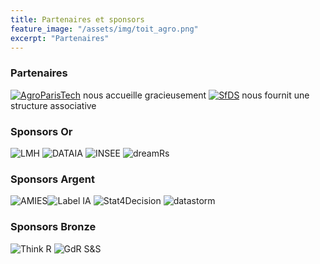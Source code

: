 ```yaml
---
title: Partenaires et sponsors 
feature_image: "/assets/img/toit_agro.png"
excerpt: "Partenaires"
---
```


### Partenaires

[![AgroParisTech](../assets/logos/logo_agro.png)](http://www.agroparistech.fr/)  nous accueille gracieusement
[![SfDS](../assets/logos/logo_sfds.png)](https://www.sfds.asso.fr/) nous fournit une structure associative

### Sponsors Or

![LMH](../assets/logos/logo_lmh.png)
![DATAIA](../assets/logos/logo_dataia.png)
![INSEE](../assets/logos/logo_insee.png)
![dreamRs](../assets/logos/logo_dreamRs.png)

### Sponsors Argent

![AMIES](../assets/logos/logo-amies.jpg)![Label IA](../assets/logos/label_IA.jpg)
![Stat4Decision](../assets/logos/stat4decision.png)
![datastorm](../assets/logos/logo_datastorm.png)

### Sponsors Bronze

![Think R](../assets/logos/THINKR-LOGO.png)
![GdR S&S](../assets/logos/logo_GDR.jpg)

